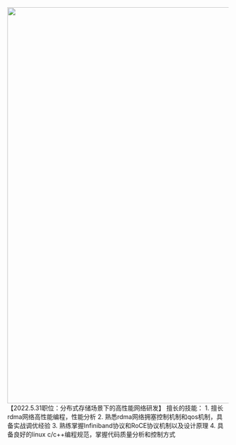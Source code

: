 <img src="[http://p1-ks3.532106.com/33f925f1f92649678221088fdfb531a1.jpg](https://github.com/cherryhanminmin/cherryhanminmin/blob/main/job%20posting.png)" width="600" height="900" align="middle" />
 【2022.5.31职位：分布式存储场景下的高性能网络研发】
  擅长的技能： 
  1. 擅长rdma网络高性能编程，性能分析 
  2. 熟悉rdma网络拥塞控制机制和qos机制，具备实战调优经验 
  3. 熟练掌握Infiniband协议和RoCE协议机制以及设计原理 
  4. 具备良好的linux c/c++编程规范，掌握代码质量分析和控制方式

